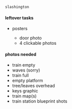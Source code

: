 <code>slashington</code>

#### leftover tasks

* posters

  * door photo
  * 4 clickable photos

#### photos needed

* train empty
* waves (sorry)
* train full
* empty platform
* tree/leaves overhead
* keys graphic
* train map(s)
* train station blueprint shots
